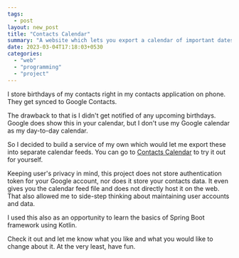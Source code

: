 ```yaml
---
tags:
  - post
layout: new_post
title: "Contacts Calendar"
summary: "A website which lets you export a calendar of important dates from your Google Contacts"
date: 2023-03-04T17:18:03+0530
categories:
  - "web"
  - "programming"
  - "project"
---
```


I store birthdays of my contacts right in my contacts application on phone. They get synced to Google Contacts.

The drawback to that is I didn't get notified of any upcoming birthdays. Google does show this in your calendar, but I don't use my Google calendar as my day-to-day calendar.

So I decided to build a service of my own which would let me export these into separate calendar feeds. You can go to [Contacts Calendar](https://contacts-calendar.varunbarad.com) to try it out for yourself.

Keeping user's privacy in mind, this project does not store authentication token for your Google account, nor does it store your contacts data. It even gives you the calendar feed file and does not directly host it on the web.  That also allowed me to side-step thinking about maintaining user accounts and data.

I used this also as an opportunity to learn the basics of Spring Boot framework using Kotlin.

Check it out and let me know what you like and what you would like to change about it. At the very least, have fun.
